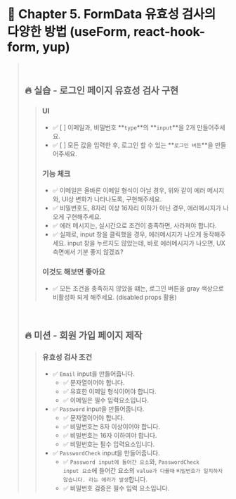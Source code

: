 <br>

# 📝 Chapter 5. FormData 유효성 검사의 다양한 방법 (useForm, react-hook-form, yup)
>
><br>
>
> ## 🔥 실습 - 로그인 페이지 유효성 검사 구현
> > ### UI
> > - ✅ [ ]  이메일과, 비밀번호 **`type`**의 **`input`**을 2개 만들어주세요.
> > - ✅ [ ]  모든 값을 입력한 후, 로그인 할 수 있는 **`로그인 버튼`**을 만들어주세요.
> > ### 기능 체크
> > - ✅ 이메일은 올바른 이메일 형식이 아닐 경우, 위와 같이 에러 메시지와, UI상 변화가 나타나도록, 구현해주세요.
> > - ✅ 비밀번호도, 8자리 이상 16자리 이하가 아닌 경우, 에러메시지가 나오게 구현해주세요.
> > - ✅ 에러 메시지는, 실시간으로 조건이 충족하면, 사라져야 합니다.
> > - ✅ 실제로, input 창을 클릭했을 경우, 에러메시지가 나오게 동작해주세요. input 창을 누르지도 않았는데, 바로 에러메시지가 나오면, UX 측면에서 기분 좋지 않겠죠?
> > ### 이것도 해보면 좋아요
> > - ✅ 모든 조건을 충족하지 않았을 떄는, 로그인 버튼을 gray 색상으로 비활성화 되게 해주세요. (disabled props 활용)
>
> <br>
>
> ## 🔥 미션 - 회원 가입 페이지 제작
> > ### 유효성 검사 조건
> > - ✅ <code>Email</code> input을 만들어줍니다.
> >   - ✅ 문자열이어야 합니다.
> >   - ✅ 유효한 이메일 형식이어야 합니다.
> >   - ✅  이메일은 필수 입력요소입니다.
> > - ✅  <code>Password</code> input을 만들어줍니다.
> >   - ✅ 문자열이어야 합니다.
> >   - ✅ 비밀번호는 8자 이상이어야 합니다.
> >   - ✅ 비밀번호는 16자 이하여야 합니다.
> >   - ✅ 비밀번호는 필수 입력요소입니다.
> > - ✅ <code>PasswordCheck</code> input을 만들어줍니다.
> >   - ✅ <code>Password input에 들어간 요소</code>와, <code>PasswordCheck input 요소</code>에 들어간 요소의 <code>value가 다를때</code> <code>비밀번호가 일치하지 않습니다. 라는 에러가 발생</code>합니다.
> >   - ✅ 비밀번호 검증은 필수 입력 요소입니다.
> >

<br>